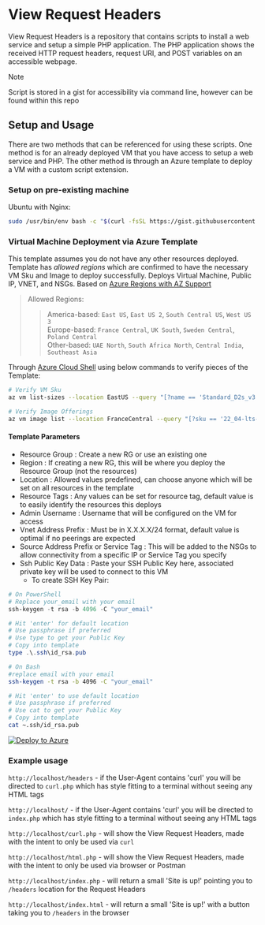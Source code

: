 # View Request Headers

View Request Headers is a repository that contains scripts to install a web service and setup a simple PHP application. The PHP application shows the received HTTP request headers, request URI, and POST variables on an accessible webpage.

> [!Note]  
> Script is stored in a gist for accessibility via command line, however can be found within this repo

## Setup and Usage

There are two methods that can be referenced for using these scripts. One method is for an already deployed VM that you have access to setup a web service and PHP. The other method is through an Azure template to deploy a VM with a custom script extension.

### Setup on pre-existing machine

Ubuntu with Nginx:

```bash
sudo /usr/bin/env bash -c "$(curl -fsSL https://gist.githubusercontent.com/b-rito/b09da196a3f0c9b510fc85eb115ab064/raw/32e8d0ad5adbf049e90a2ad92cf922588369aaa6/nginx.sh)"
```

### Virtual Machine Deployment via Azure Template

This template assumes you do not have any other resources deployed. Template has _allowed regions_ which are confirmed to have the necessary VM Sku and Image to deploy successfully. Deploys Virtual Machine, Public IP, VNET, and NSGs. Based on [Azure Regions with AZ Support](https://learn.microsoft.com/en-us/azure/reliability/availability-zones-service-support#azure-regions-with-availability-zone-support)

> Allowed Regions:
>
> > America-based: `East US`, `East US 2`, `South Central US`, `West US 3`  
> > Europe-based: `France Central`, `UK South`, `Sweden Central`, `Poland Central`  
> > Other-based: `UAE North`, `South Africa North`, `Central India`, `Southeast Asia`

Through [Azure Cloud Shell](https://shell.azure.com) using below commands to verify pieces of the Template:

```bash
# Verify VM Sku
az vm list-sizes --location EastUS --query "[?name == 'Standard_D2s_v3']" --output table

# Verify Image Offerings
az vm image list --location FranceCentral --query "[?sku == '22_04-lts-gen2']" --output table
```

#### Template Parameters

- Resource Group : Create a new RG or use an existing one
- Region : If creating a new RG, this will be where you deploy the Resource Group (not the resources)
- Location : Allowed values predefined, can choose anyone which will be set on all resources in the template
- Resource Tags : Any values can be set for resource tag, default value is to easily identify the resources this deploys
- Admin Username : Username that will be configured on the VM for access
- Vnet Address Prefix : Must be in X.X.X.X/24 format, default value is optimal if no peerings are expected
- Source Address Prefix or Service Tag : This will be added to the NSGs to allow connectivity from a specific IP or Service Tag you specify
- Ssh Public Key Data : Paste your SSH Public Key here, associated private key will be used to connect to this VM
  - To create SSH Key Pair:

```powershell
# On PowerShell
# Replace your_email with your email
ssh-keygen -t rsa -b 4096 -C "your_email"

# Hit 'enter' for default location
# Use passphrase if preferred
# Use type to get your Public Key
# Copy into template
type .\.ssh\id_rsa.pub
```

```bash
# On Bash
#replace email with your email
ssh-keygen -t rsa -b 4096 -C "your_email"

# Hit 'enter' to use default location
# Use passphrase if preferred
# Use cat to get your Public Key
# Copy into template
cat ~.ssh/id_rsa.pub
```

[![Deploy to Azure](https://aka.ms/deploytoazurebutton)](https://portal.azure.com/#create/Microsoft.Template/uri/https%3A%2F%2Fraw.githubusercontent.com%2Fb-rito%2FView-Request-Headers%2Fmain%2Fazuredeploy.json)

### Example usage

`http://localhost/headers` - if the User-Agent contains 'curl' you will be directed to `curl.php` which has style fitting to a terminal without seeing any HTML tags

`http://localhost/` - if the User-Agent contains 'curl' you will be directed to `index.php` which has style fitting to a terminal without seeing any HTML tags

`http://localhost/curl.php` - will show the View Request Headers, made with the intent to only be used via `curl`

`http://localhost/html.php` - will show the View Request Headers, made with the intent to only be used via browser or Postman

`http://localhost/index.php` - will return a small 'Site is up!' pointing you to `/headers` location for the Request Headers

`http://localhost/index.html` - will return a small 'Site is up!' with a button taking you to `/headers` in the browser
